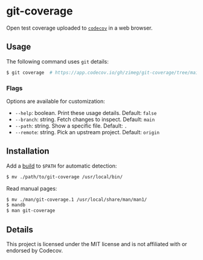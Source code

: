 # git-coverage

Open test coverage uploaded to [`codecov`][codecov] in a web browser.

## Usage

The following command uses `git` details:

```sh
$ git coverage  # https://app.codecov.io/gh/zimeg/git-coverage/tree/main
```

### Flags

Options are available for customization:

- `--help`: boolean. Print these usage details. Default: `false`
- `--branch`: string. Fetch changes to inspect. Default: `main`
- `--path`: string. Show a specific file. Default: `.`
- `--remote`: string. Pick an upstream project. Default: `origin`

## Installation

Add a [build][releases] to `$PATH` for automatic detection:

```sh
$ mv ./path/to/git-coverage /usr/local/bin/
```

Read manual pages:

```sh
$ mv ./man/git-coverage.1 /usr/local/share/man/man1/
$ mandb
$ man git-coverage
```

## Details

This project is licensed under the MIT license and is not affiliated with or
endorsed by Codecov.

[codecov]: https://about.codecov.io
[releases]: https://github.com/zimeg/git-coverage/releases/latest
